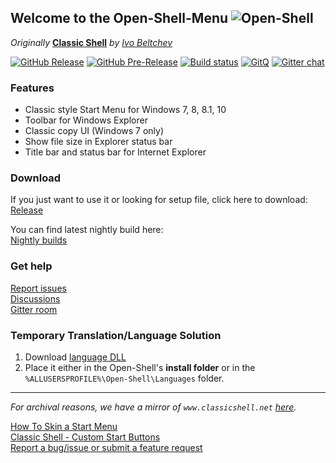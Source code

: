 ## Welcome to the Open-Shell-Menu ![Open-Shell](https://raw.githubusercontent.com/Open-Shell/Open-Shell-Menu/master/Src/Setup/OpenShell.ico)

*Originally* **[Classic Shell](http://www.classicshell.net)** *by [Ivo Beltchev](https://sourceforge.net/u/ibeltchev/profile/)*

[![GitHub Release](https://img.shields.io/github/release/Open-Shell/Open-Shell-Menu.svg)](https://github.com/Open-Shell/Open-Shell-Menu/releases/latest) [![GitHub Pre-Release](https://img.shields.io/github/release/Open-Shell/Open-Shell-Menu/all.svg)](https://github.com/Open-Shell/Open-Shell-Menu/releases) [![Build status](https://ci.appveyor.com/api/projects/status/2wj5x5qoypfjj0tr/branch/master?svg=true)](https://ci.appveyor.com/project/passionate-coder/open-shell-menu/branch/master) [![GitQ](https://gitq.com/badge.svg)](https://gitq.com/passionate-coder/Classic-Start) [![Gitter chat](https://badges.gitter.im/gitterHQ/gitter.png)](https://gitter.im/open-shell/Lobby)

### Features
- Classic style Start Menu for Windows 7, 8, 8.1, 10
- Toolbar for Windows Explorer
- Classic copy UI (Windows 7 only)
- Show file size in Explorer status bar
- Title bar and status bar for Internet Explorer

### Download
If you just want to use it or looking for setup file, click here to download:  
[Release](https://github.com/Open-Shell/Open-Shell-Menu/releases/latest)

You can find latest nightly build here:  
[Nightly builds](https://github.com/Open-Shell/Open-Shell-Menu/releases)

### Get help
[Report issues](https://github.com/Open-Shell/Open-Shell-Menu/issues)  
[Discussions](https://github.com/Open-Shell/Open-Shell-Menu/discussions)  
[Gitter room](https://gitter.im/Open-Shell)  

### Temporary Translation/Language Solution 
1. Download [language DLL](https://coddec.github.io/Classic-Shell/www.classicshell.net/translations/index.html)  
2. Place it either in the Open-Shell's __install folder__ or in the `%ALLUSERSPROFILE%\Open-Shell\Languages` folder.

---

*For archival reasons, we have a mirror of `www.classicshell.net` [here](https://coddec.github.io/Classic-Shell/www.classicshell.net/).*

[How To Skin a Start Menu](https://coddec.github.io/Classic-Shell/www.classicshell.net/tutorials/skintutorial.html)  
[Classic Shell - Custom Start Buttons](https://coddec.github.io/Classic-Shell/www.classicshell.net/tutorials/buttontutorial.html)  
[Report a bug/issue or submit a feature request](https://github.com/Open-Shell/Open-Shell-Menu/issues)  
